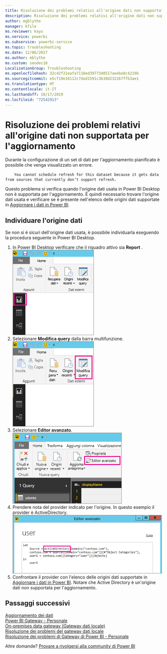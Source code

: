 ```yaml
---
title: Risoluzione dei problemi relativi all'origine dati non supportata per l'aggiornamento
description: Risoluzione dei problemi relativi all'origine dati non supportata per l'aggiornamento
author: mgblythe
manager: kfile
ms.reviewer: kayu
ms.service: powerbi
ms.subservice: powerbi-service
ms.topic: troubleshooting
ms.date: 12/06/2017
ms.author: mblythe
ms.custom: seodec18
LocalizationGroup: Troubleshooting
ms.openlocfilehash: 32c42f21eafa7118ed3977340517aeebe8c4219b
ms.sourcegitcommit: e5cf19e16112c7dad1591c3b38d232267ffb3ae1
ms.translationtype: HT
ms.contentlocale: it-IT
ms.lasthandoff: 10/17/2019
ms.locfileid: "72542913"
---
```

# <a name="troubleshooting-unsupported-data-source-for-refresh"></a>Risoluzione dei problemi relativi all'origine dati non supportata per l'aggiornamento
Durante la configurazione di un set di dati per l'aggiornamento pianificato è possibile che venga visualizzato un errore.

        You cannot schedule refresh for this dataset because it gets data from sources that currently don’t support refresh.

Questo problema si verifica quando l'origine dati usata in Power BI Desktop non è supportata per l'aggiornamento. È quindi necessario trovare l'origine dati usata e verificare se è presente nell'elenco delle origini dati supportate in [Aggiornare i dati in Power BI](refresh-data.md). 

## <a name="find-the-data-source"></a>Individuare l'origine dati
Se non si è sicuri dell'origine dati usata, è possibile individuarla eseguendo la procedura seguente in Power BI Desktop.  

1. In Power BI Desktop verificare che il riquadro attivo sia **Report** .  
   ![Riquadro Report di Power BI Desktop](media/service-admin-troubleshoot-unsupported-data-source-for-refresh/tshoot-report-pane.png)
2. Selezionare **Modifica query** dalla barra multifunzione.  
   ![Modifica query](media/service-admin-troubleshoot-unsupported-data-source-for-refresh/tshoot-edit-queries.png)
3. Selezionare **Editor avanzato**.  
   ![Editor avanzato](media/service-admin-troubleshoot-unsupported-data-source-for-refresh/tshoot-advanced-editor.png)
4. Prendere nota del provider indicato per l'origine.  In questo esempio il provider è ActiveDirectory.  
   ![Provider dell'origine dati](media/service-admin-troubleshoot-unsupported-data-source-for-refresh/tshoot-provider.png)
5. Confrontare il provider con l'elenco delle origini dati supportate in [Aggiornare i dati in Power BI](refresh-data.md).  Notare che Active Directory è un'origine dati non supportata per l'aggiornamento.  

## <a name="next-steps"></a>Passaggi successivi
[Aggiornamento dei dati](refresh-data.md)  
[Power BI Gateway - Personale](service-gateway-personal-mode.md)  
[On-premises data gateway (Gateway dati locale)](service-gateway-onprem.md)  
[Risoluzione dei problemi del gateway dati locale](service-gateway-onprem-tshoot.md)  
[Risoluzione dei problemi di Gateway di Power BI - Personale](service-admin-troubleshooting-power-bi-personal-gateway.md)  

Altre domande? [Provare a rivolgersi alla community di Power BI](http://community.powerbi.com/)

